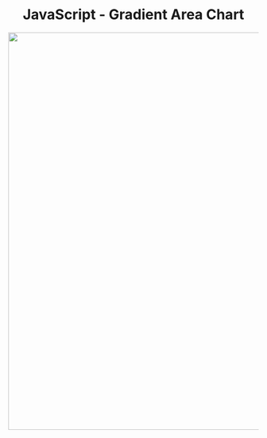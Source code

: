 <h1 align="center">
   JavaScript - Gradient Area Chart
</h1>

<p align="center">
  <img src="https://github.com/ozkannbuyuk/js-exercises/assets/111967202/416381c2-1232-456b-a74c-a504dcc7dee1" width="800" />
</p>
